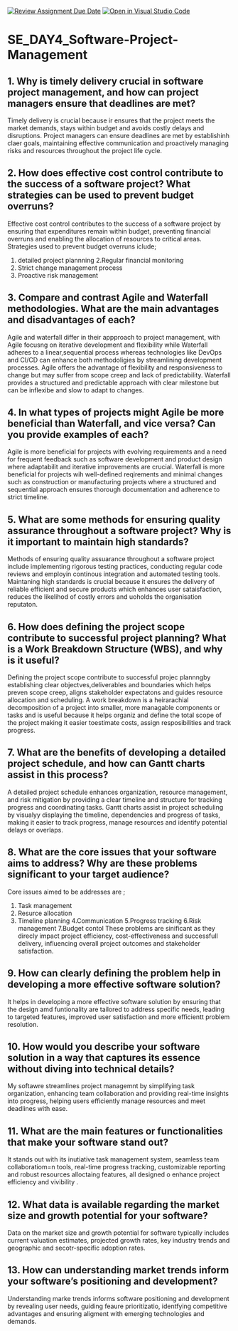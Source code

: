 [![Review Assignment Due Date](https://classroom.github.com/assets/deadline-readme-button-22041afd0340ce965d47ae6ef1cefeee28c7c493a6346c4f15d667ab976d596c.svg)](https://classroom.github.com/a/9pw6JKcu)
[![Open in Visual Studio Code](https://classroom.github.com/assets/open-in-vscode-2e0aaae1b6195c2367325f4f02e2d04e9abb55f0b24a779b69b11b9e10269abc.svg)](https://classroom.github.com/online_ide?assignment_repo_id=15655679&assignment_repo_type=AssignmentRepo)
# SE_DAY4_Software-Project-Management
## 1. Why is timely delivery crucial in software project management, and how can project managers ensure that deadlines are met?
Timely delivery is crucial because ir ensures that the project meets the market demands, stays within budget and avoids costly delays and disruptions.
Project managers can ensure deadlines are met by establishinh claer goals, maintaining effective communication and proactively managing risks and resources throughout the project life cycle.
## 2. How does effective cost control contribute to the success of a software project? What strategies can be used to prevent budget overruns?
Effective cost control contributes to the success of a software project by ensuring that expenditures remain within budget, preventing financial overruns and enabling the allocation of resources to critical areas.
Strategies used to prevent budget overruns iclude;
1. detailed project plannning
2.Regular financial monitoring
3. Strict change management process
4. Proactive risk management
## 3. Compare and contrast Agile and Waterfall methodologies. What are the main advantages and disadvantages of each?
Agile and waterfall differ in their appproach to project management, with Agile focusng on iterative development and flexibility while Waterfall  adheres to a linear,sequential process whereas technologies like DevOps and CI/CD can enhance both methodoligies by streamlining development processes.
Agile offers the advantage of flexibility and responsiveness to change but may suffer from scope creep and lack of predictability.
Waterfall provides a structured and predictable approach with clear milestone but can be inflexibe and slow to adapt to changes.
## 4. In what types of projects might Agile be more beneficial than Waterfall, and vice versa? Can you provide examples of each?
Agile is more beneficial for projects with evolving requirements and a need for frequent feedback such as software  development and product design where adaptabilit and iterative improvements are crucial.
Waterfall is more beneficial for projects wih well-defined reqirements and minimal changes such as construction or manufacturing projects where a structured and sequential approach ensures thorough documentation and adherence to strict timeline.
## 5. What are some methods for ensuring quality assurance throughout a software project? Why is it important to maintain high standards?
Methods of ensuring quality assuarance throughout a software project include implementing rigorous testing practices, conducting regular code reviews and employin continous integration and automated testing tools.
Maintaning high standards is crucial because it ensures the delivery of reliable efficient and secure products which enhances user sataisfaction, reduces the likelihod of costly errors and uoholds the organisation reputaton.
## 6. How does defining the project scope contribute to successful project planning? What is a Work Breakdown Structure (WBS), and why is it useful?
Defining the project scope contribute to successful projec plannngby establishing clear objectves,deliverables and boundaries which helps preven scope creep, aligns stakeholder expectatons and guides resource allocation and scheduling.
A work breakdown is a heirarachial decomposition of a project into smaller, more managable components or tasks and is useful because it helps organiz and define the total scope of the project making it easier toestimate costs, assign resposibilities and track progress.
## 7. What are the benefits of developing a detailed project schedule, and how can Gantt charts assist in this process?
A detailed project schedule enhances organization, resource management, and risk mitigation by providing a clear timeline and structure for tracking progress and coordinating tasks.
Gantt charts assist in project scheduling by visualyy displaying the timeline, dependencies and progress of tasks, making it easier to track progress, manage resources and identify potential delays or overlaps.
## 8. What are the core issues that your software aims to address? Why are these problems significant to your target audience?
Core issues aimed to be addresses are ;
1. Task management
2. Resurce allocation 
3. Timeline planning 
4.Communication
5.Progress tracking 
6.Risk management 
7.Budget contol
These problems are sinificant as they direcly impact project efficiency, cost-effectiveness and successfull delivery, influencing overall project outcomes and stakeholder satisfaction.
## 9. How can clearly defining the problem help in developing a more effective software solution?
It helps in developing a more effective software solution by ensuring that the design amd funtionality are tailored to address specific needs, leading to targeted features, improved user satisfaction and more efficientt problem resolution.
## 10. How would you describe your software solution in a way that captures its essence without diving into technical details?
My softawre streamlines project managemnt by simplifying task organization, enhancing team collaboration and providing real-time insights into progress, helping users efficiently manage resources and meet deadlines with ease.
## 11. What are the main features or functionalities that make your software stand out?
It stands out with its inutiative task management system, seamless team collaboratiom=n tools, real-time progress tracking, customizable reporting and robust resources alloctaing features, all designed o enhance project efficiency and vivibility .
## 12. What data is available regarding the market size and growth potential for your software?
Data on the market size and growth potential for software typically includes current valuation estimates, projected growth rates, key industry trends and geographic and secotr-specific adoption rates.
## 13. How can understanding market trends inform your software’s positioning and development?
Understanding marke trends informs software positioning and development by revealing user needs, guiding feaure prioritizatio, identfying competitive advantages and ensuring aligment with emerging technologies and demands.
